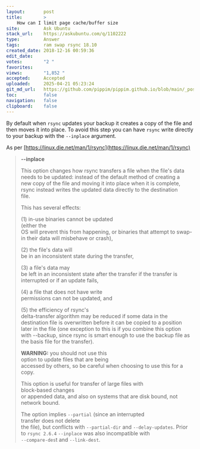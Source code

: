 ```yaml
---
layout:       post
title:        >
    How can I limit page cache/buffer size
site:         Ask Ubuntu
stack_url:    https://askubuntu.com/q/1102222
type:         Answer
tags:         ram swap rsync 18.10
created_date: 2018-12-16 00:59:36
edit_date:    
votes:        "2 "
favorites:    
views:        "1,852 "
accepted:     Accepted
uploaded:     2025-04-21 05:23:24
git_md_url:   https://github.com/pippim/pippim.github.io/blob/main/_posts/2018/2018-12-16-How-can-I-limit-page-cache_buffer-size.md
toc:          false
navigation:   false
clipboard:    false
---
```


By default when `rsync` updates your backup it creates a copy of the file and then moves it into place. To avoid this step you can have `rsync` write directly to your backup with the `--inplace` argument.

As per [https://linux.die.net/man/1/rsync](https://linux.die.net/man/1/rsync)

> **--inplace**  
>  
> This option changes how rsync transfers a file when the file's data needs to be updated: instead of the default method of creating a  
> new copy of the file and moving it into place when it is complete,  
> rsync instead writes the updated data directly to the destination  
> file.  
>  
> This has several effects:  
>   
> (1) in-use binaries cannot be updated  
> (either the  
>     OS will prevent this from happening, or binaries that attempt to swap-in their data will misbehave or crash),   
>   
> (2) the file's data will  
> be in an inconsistent state during the transfer,   
>   
> (3) a file's data may  
> be left in an inconsistent state after the transfer if the transfer is  
> interrupted or if an update fails,   
>   
> (4) a file that does not have write  
> permissions can not be updated, and   
>   
> (5) the efficiency of rsync's  
> delta-transfer algorithm may be reduced if some data in the  
> destination file is overwritten before it can be copied to a position  
> later in the file (one exception to this is if you combine this option  
> with --backup, since rsync is smart enough to use the backup file as  
> the basis file for the transfer).  
>  
> **WARNING:** you should not use this  
> option to update files that are being  
>     accessed by others, so be careful when choosing to use this for a copy.   
>  
> This option is useful for transfer of large files with  
> block-based changes  
>     or appended data, and also on systems that are disk bound, not network bound.  
>  
> The option implies `--partial` (since an interrupted  
> transfer does not delete  
>     the file), but conflicts with `--partial-dir` and `--delay-updates`. Prior to `rsync 2.6.4` `--inplace` was also incompatible with  
> `--compare-des`t and `--link-dest`.  

